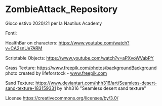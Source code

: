 # ZombieAttack_Repository
Gioco estivo 2020/21 per la Nautilus Academy

Fonti:

HealthBar on characters: https://www.youtube.com/watch?v=CA2snUe7ARM

Scriptable Objects: https://www.youtube.com/watch?v=aPXvoWVabPY

Grass Texture: https://www.freepik.com/photos/backgroundBackground photo created by lifeforstock - www.freepik.com

Sand Texture: https://www.deviantart.com/hhh316/art/Seamless-desert-sand-texture-183159331 by hhh316 "Seamless desert sand texture"

License https://creativecommons.org/licenses/by/3.0/
